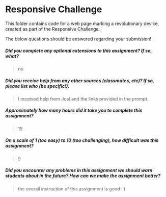 # Responsive Challenge

This folder contains code for a web page marking a revolutionary device, created as part of the Responsive Challenge.

The below questions should be answered regarding your submission!

##### Did you complete any optional extensions to this assignment? If so, what? #####
> no


##### Did you receive help from any other sources (classmates, etc)? If so, please list who (be specific!). #####
> I received help from Joel and the links provided in the prompt.


##### Approximately how many hours did it take you to complete this assignment? #####
> 15


##### On a scale of 1 (too easy) to 10 (too challenging), how difficult was this assignment? #####
>9


##### Did you encounter any problems in this assignment we should warn students about in the future? How can we make the assignment better? #####
> the overall instruction of this assignment is good : )
